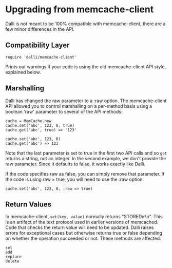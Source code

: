 Upgrading from memcache-client
========

Dalli is not meant to be 100% compatible with memcache-client, there are a few minor differences in the API.


Compatibility Layer
----------------------

    require 'dalli/memcache-client'

Prints out warnings if your code is using the old memcache-client API style, explained below.


Marshalling
---------------

Dalli has changed the raw parameter to a :raw option.  The memcache-client API allowed you to control marshalling on a per-method basis using a boolean 'raw' parameter to several of the API methods:

    cache = MemCache.new
    cache.set('abc', 123, 0, true)
    cache.get('abc', true) => '123'

    cache.set('abc', 123, 0)
    cache.get('abc') => 123

Note that the last parameter is set to true in the first two API calls and so `get` returns a string, not an integer.  In the second example, we don't provide the raw parameter.  Since it defaults to false, it works exactly like Dalli.

If the code specifies raw as false, you can simply remove that parameter.  If the code is using raw = true, you will need to use the :raw option:

    cache.set('abc', 123, 0, :raw => true)


Return Values
----------------

In memcache-client, `set(key, value)` normally returns "STORED\r\n".  This is an artifact of the text protocol used in earlier versions of memcached.  Code that checks the return value will need to be updated.  Dalli raises errors for exceptional cases but otherwise returns true or false depending on whether the operation succeeded or not.  These methods are affected:

    set
    add
    replace
    delete
